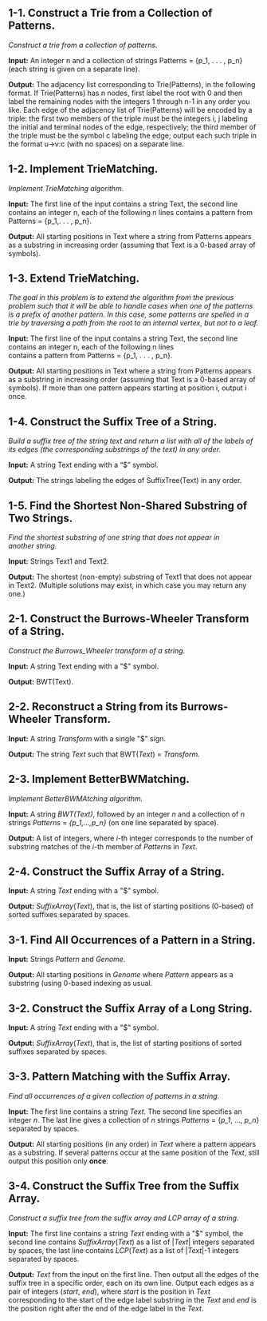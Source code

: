 ## 1-1. Construct a Trie from a Collection of Patterns.
*Construct a trie from a collection of patterns.*

**Input:** An integer n and a collection of strings Patterns = {p_1, . 
. . , p_n} (each string is given on a separate line).

**Output:** The adjacency list corresponding to Trie(Patterns), in the 
following format. If Trie(Patterns) has n nodes, first label the root 
with 0 and then label the remaining nodes with the integers 1 through 
n-1 in any order you like. Each edge of the adjacency list of 
Trie(Patterns) will be encoded by a triple: the first two members of 
the triple must be the integers i, j labeling the initial and terminal 
nodes of the edge, respectively; the third member of the triple must be 
the symbol c labeling the edge; output each such triple in the format 
u->v:c (with no spaces) on a separate line.

## 1-2. Implement TrieMatching.
*Implement TrieMatching algorithm.*

**Input:** The first line of the input contains a string Text, the 
second line contains an integer n, each of the following n lines 
contains a pattern from Patterns = {p_1,. . . , p_n}.

**Output:** All starting positions in Text where a string from Patterns 
appears as a substring in increasing order (assuming that Text is a 
0-based array of symbols).

## 1-3. Extend TrieMatching.
*The goal in this problem is to extend the algorithm from the previous 
problem such that it will be able to handle cases when one of the 
patterns is a prefix of another pattern. In this case, some patterns 
are spelled in a trie by traversing a path from the root to an internal 
vertex, but not to a leaf.*

**Input:** The first line of the input contains a string Text, the 
second line contains an integer n, each of the following n lines  
contains a pattern from Patterns = {p_1, . . . , p_n}.

**Output:** All starting positions in Text where a string from Patterns 
appears as a substring in increasing order (assuming that Text is a 
0-based array of symbols). If more than one pattern  appears starting at 
position i, output i once.

## 1-4. Construct the Suffix Tree of a String.
*Build a suffix tree of the string text and return a list with all of 
the labels of its edges (the corresponding substrings of the text) in 
any order.*

**Input:** A string Text ending with a “$” symbol.

**Output:** The strings labeling the edges of SuffixTree(Text) in any 
order.

## 1-5. Find the Shortest Non-Shared Substring of Two Strings.
*Find the shortest substring of one string that does not appear in  
another string.*

**Input:** Strings Text1 and Text2.

**Output:** The shortest (non-empty) substring of Text1 that does not 
appear in Text2. (Multiple solutions may exist, in which case you may 
return any one.)

## 2-1. Construct the Burrows-Wheeler Transform of a String.
*Construct the Burrows_Wheeler transform of a string.*

**Input:** A string Text ending with a "$" symbol.

**Output:** BWT(Text).

## 2-2. Reconstruct a String from its Burrows-Wheeler Transform.

**Input:** A string *Transform* with a single "$" sign.

**Output:** The string *Text* such that BWT(*Text*) = *Transform*.

## 2-3. Implement BetterBWMatching.
*Implement BetterBWMAtching algorithm.*

**Input:** A string *BWT(Text)*, followed by an integer *n* and a collection of *n* strings *Patterns* = *{p_1,...,p_n}* (on one line separated by space).

**Output:** A list of integers, where *i*-th integer corresponds to the number of substring matches of the *i*-th member of *Patterns* in *Text*.

## 2-4. Construct the Suffix Array of a String.

**Input:** A string *Text* ending with a "$" symbol.

**Output:** *SuffixArray*(*Text*), that is, the list of starting positions (0-based) of sorted suffixes separated by spaces.

## 3-1. Find All Occurrences of a Pattern in a String.

**Input:** Strings *Pattern* and *Genome*.

**Output:** All starting positions in *Genome* where *Pattern* appears as a substring (using 0-based indexing as usual.

## 3-2. Construct the Suffix Array of a Long String.

**Input:** A string *Text* ending with a "$" symbol.

**Output:** *SuffixArray*(*Text*), that is, the list of starting positions of sorted suffixes separated by spaces.

## 3-3. Pattern Matching with the Suffix Array.
*Find all occurrences of a given collection of patterns in a string.*

**Input:** The first line contains a string *Text*. The second line specifies an integer *n*. The last line gives a collection of *n* strings *Patterns* = {*p_1*, ..., *p_n*} separated by spaces. 

**Output:** All starting positions (in any order) in *Text* where a pattern appears as a substring. If several patterns occur at the same position of the *Text*, still output this position only **once**.

## 3-4. Construct the Suffix Tree from the Suffix Array.
*Construct a suffix tree from the suffix array and LCP array of a string.*

**Input:** The first line contains a string *Text* ending with a "$" symbol, the second line contains *SuffixArray*(*Text*) as a list of |*Text*| integers separated by spaces, the last line contains *LCP*(*Text*) as a list of |*Text*|-1 integers separated by spaces.

**Output:** *Text* from the input on the first line. Then output all the edges of the suffix tree in a specific order, each on its own line. Output each edges as a pair of integers (*start*, *end*), where *start* is the position in *Text* corresponding to the start of the edge label substring in the *Text* and *end* is the position right after the end of the edge label in the *Text*.

